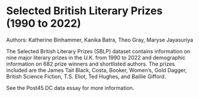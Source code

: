 # Selected British Literary Prizes (1990 to 2022)

Authors: Katherine Binhammer, Kanika Batra, Theo Gray, Maryse Jayasuriya

The Selected British Literary Prizes (SBLP) dataset contains information on nine major literary prizes in the U.K. from 1990 to 2022 and demographic information on 682 prize winners and shortlisted authors. The prizes included are the James Tait Black, Costa, Booker, Women’s, Gold Dagger, British Science Fiction, T.S. Eliot, Ted Hughes, and Baillie Gifford.

See the Post45 DC data essay for more information.
